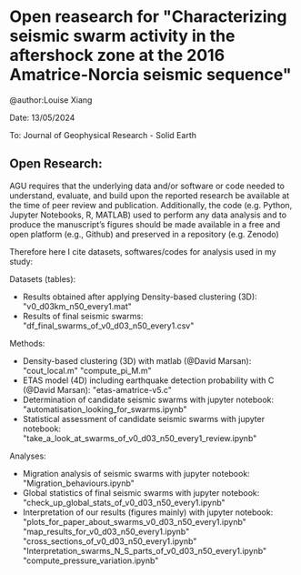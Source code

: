 # Open reasearch for "Characterizing seismic swarm activity in the aftershock zone at the 2016 Amatrice-Norcia seismic sequence"
@author:Louise Xiang

Date: 13/05/2024

To: Journal of Geophysical Research - Solid Earth

## Open Research:
AGU requires that the underlying data and/or software or code needed to understand, evaluate, and build upon the reported research be available at the time of peer review and publication. Additionally, the code (e.g. Python, Jupyter Notebooks, R, MATLAB) used to perform any data analysis and to produce the manuscript’s figures should be made available in a free and open platform (e.g., Github) and preserved in a repository (e.g. Zenodo)

Therefore here I cite datasets, softwares/codes for analysis used in my study:

Datasets (tables): 
- Results obtained after applying Density-based clustering (3D): "v0_d03km_n50_every1.mat"
- Results of final seismic swarms: "df_final_swarms_of_v0_d03_n50_every1.csv"

Methods:
- Density-based clustering (3D) with matlab (@David Marsan): "cout_local.m"
                                                             "compute_pi_M.m"
- ETAS model (4D) including earthquake detection probability with C (@David Marsan): "etas-amatrice-v5.c"
- Determination of candidate seismic swarms with jupyter notebook: "automatisation_looking_for_swarms.ipynb"
- Statistical assessment of candidate seismic swarms with jupyter notebook: "take_a_look_at_swarms_of_v0_d03_n50_every1_review.ipynb"

Analyses:
- Migration analysis of seismic swarms with jupyter notebook: "Migration_behaviours.ipynb"
- Global statistics of final seismic swarms with jupyter notebook: "check_up_global_stats_of_v0_d03_n50_every1.ipynb"
- Interpretation of our results (figures mainly) with jupyter notebook: "plots_for_paper_about_swarms_v0_d03_n50_every1.ipynb"
                                                                        "map_results_for_v0_d03_n50_every1.ipynb"
                                                                        "cross_sections_of_v0_d03_n50_every1.ipynb"
                                                                        "Interpretation_swarms_N_S_parts_of_v0_d03_n50_every1.ipynb"
                                                                        "compute_pressure_variation.ipynb"

